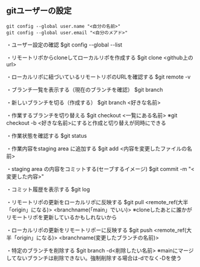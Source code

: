 

## gitユーザーの設定
```ubuntu
git config --global user.name "<自分の名前>"
git config --global user.email "<自分のメアド>"
```


・ユーザー設定の確認
$git config --global --list


・リモートリポからcloneしてローカルリポを作成する
$git clone <github上のurl>


・ローカルリポに紐づいているリモートリポのURLを確認する
$git remote -v


・ブランチ一覧を表示する（現在のブランチを確認）
$git branch


・新しいブランチを切る（作成する）
$git branch <好きな名前>


・作業するブランチを切り替える
$git checkout <一覧にある名前>
  ※git checkout -b <好きな名前>にすると作成と切り替えが同時にできる
  
  
・作業状態を確認する
$git status
  
  
・作業内容をstaging area に追加する
$git add <内容を変更したファイルの名前>


・staging area の内容をコミットする(セーブするイメージ)
$git commit -m "<変更した内容>"


・コミット履歴を表示する
$git log


・リモートリポの更新をローカルリポに反映する
$git pull <remote_ref(大半「origin」になる)> <branchname(「main」でいい)>
  ※cloneしたあとに誰かがリモートリポを更新しているかもしれないから

・ローカルリポの更新をリモートリポーに反映する
$git push <remote_ref(大半「origin」になる)> <branchname(変更したブランチの名前)>


・特定のブランチを削除する
$git branch -d<削除したい名前>
※mainにマージしてないブランチは削除できない。強制削除する場合は-dでなく-Dを使う
